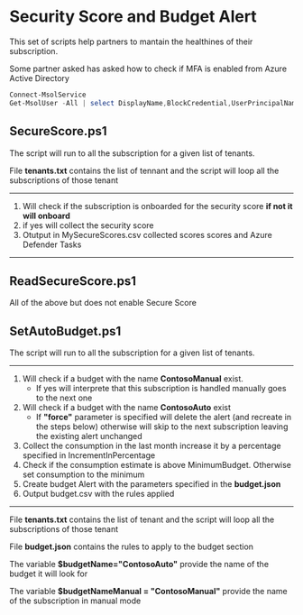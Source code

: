 # Security Score and Budget Alert

This set of scripts help partners to mantain the healthines of their subscription.

Some partner asked has asked how to check if MFA is enabled from Azure Active Directory

```Powershell
Connect-MsolService  
Get-MsolUser -All | select DisplayName,BlockCredential,UserPrincipalName,@{N="MFA Status"; E={ if( $_.StrongAuthenticationRequirements.State -ne $null){ $_.StrongAuthenticationRequirements.State} else { "Disabled"}}}
```

## SecureScore.ps1

The script will run to all the subscription  for a given list of tenants.

File **tenants.txt** contains the list of tennant and the script will loop all the subscriptions of those tenant
______
1. Will check if the subscription is onboarded for the security score **if not it will onboard**
2. if yes will collect the security score
3. Otutput in MySecureScores.csv collected scores scores and Azure Defender Tasks
______
## ReadSecureScore.ps1

All of the above but does not enable Secure Score

## SetAutoBudget.ps1

The script will run to all the subscription for a given list of tenants.

____
1. Will check if a budget with the name **ContosoManual** exist. 
   - If yes will interprete that this subscription is handled manually goes to the next one
2. Will check if a budget with the name **ContosoAuto** exist
   - If **"force"** parameter is specified will delete the alert (and recreate in the steps below) otherwise will skip to the next subscription leaving the existing alert unchanged
3. Collect the consumption in the last month increase it by a percentage specified in IncrementInPercentage
4. Check if the consumption estimate is above MinimumBudget. Otherwise set consumption to the minimum
5. Create budget Alert with the parameters specified in the **budget.json**
6. Output budget.csv with the rules applied
_____

File **tenants.txt** contains the list of tenant and the script will loop all the subscriptions of those tenant

File **budget.json** contains the rules to apply to the budget section

The variable **$budgetName="ContosoAuto"** provide the name of the budget it will look for

The variable **$budgetNameManual = "ContosoManual"** provide the name of the subscription in manual mode
